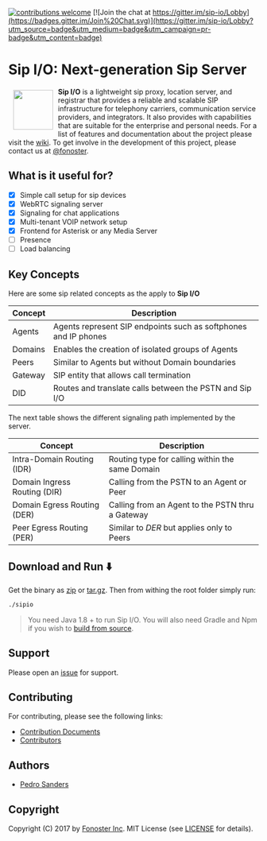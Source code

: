 [![contributions welcome](https://img.shields.io/badge/contributions-welcome-brightgreen.svg?style=flat)](https://github.com/fonoster/sipio/issues) [![Join the chat at https://gitter.im/sip-io/Lobby](https://badges.gitter.im/Join%20Chat.svg)](https://gitter.im/sip-io/Lobby?utm_source=badge&utm_medium=badge&utm_campaign=pr-badge&utm_content=badge)

# Sip I/O: Next-generation Sip Server

<a href="https://github.com/fonoster/sipio"><img src="https://raw.githubusercontent.com/wiki/fonoster/sipio/images/logo.png" align="left" hspace="10" vspace="5" width="80"></a>

**Sip I/O** is a lightweight sip proxy, location server, and registrar that provides a reliable and scalable SIP infrastructure for telephony carriers, communication service providers, and integrators. It also provides with capabilities that are suitable for the enterprise and personal needs. For a list of features and documentation about the project please visit the [wiki](https://github.com/fonoster/sipio/wiki/Home). To get involve in the development of this project, please contact us at [@fonoster](https://twitter.com/fonoster).

## What is it useful for?

- [x] Simple call setup for sip devices
- [x] WebRTC signaling server
- [x] Signaling for chat applications
- [x] Multi-tenant VOIP network setup
- [x] Frontend for Asterisk or any Media Server
- [ ] Presence
- [ ] Load balancing

## Key Concepts

Here are some sip related concepts as the apply to **Sip I/O**

| Concept | Description |
| -- | -- |
| Agents  | Agents represent SIP endpoints such as softphones and IP phones |
| Domains | Enables the creation of isolated groups of Agents               |
| Peers   | Similar to Agents but without Domain boundaries                 |
| Gateway | SIP entity that allows call termination                         |
| DID     | Routes and translate calls between the PSTN and Sip I/O         |

The next table shows the different signaling path implemented by the server.

| Concept | Description |
| -- | -- |
| Intra-Domain Routing (IDR)   | Routing type for calling within the same Domain  |
| Domain Ingress Routing (DIR) | Calling from the PSTN to an Agent or Peer |
| Domain Egress Routing (DER)  | Calling from an Agent to the PSTN thru a Gateway |
| Peer Egress Routing (PER)    | Similar to *DER* but applies only to Peers |

## Download and Run :arrow_down:

Get the binary as [zip](https://github.com/fonoster/sipio/releases/download/1.0.0-M2/sipio.1.0.0-M2.zip) or [tar.gz](https://github.com/fonoster/sipio/releases/download/1.0.0-M2/sipio.1.0.0-M2.tar.gz). Then from withing the root folder simply run:

```bash
./sipio
```

> You need Java 1.8 + to run Sip I/O. You will also need Gradle and Npm if you wish to [build from source](https://github.com/fonoster/sipio/wiki/Installing-and-Running-the-Server).

## Support

Please open an [issue](https://github.com/fonoster/sipio/issues) for support.

## Contributing

For contributing, please see the following links:

 - [Contribution Documents](https://github.com/fonoster/sipio/blob/master/CONTRIBUTING.md)
 - [Contributors](https://github.com/fonoster/graphs/contributors)

## Authors
 - [Pedro Sanders](https://github.com/psanders)

## Copyright
Copyright (C) 2017 by [Fonoster Inc](https://github.com/fonoster). MIT License (see [LICENSE](https://github.com/fonoster/sipio/blob/master/LICENSE) for details).
